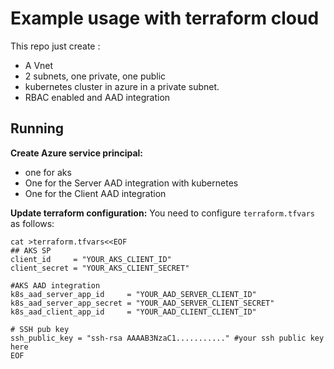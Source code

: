 # Example usage with terraform cloud

This repo just create :
- A Vnet
- 2 subnets, one private, one public
- kubernetes cluster in azure in a private subnet.
- RBAC enabled and AAD integration

## Running
**Create Azure service principal:**
- one for aks
- One for the Server AAD integration with kubernetes
- One for the Client AAD integration

**Update terraform configuration:**
You need to configure `terraform.tfvars` as follows:
```shell
cat >terraform.tfvars<<EOF
## AKS SP
client_id     = "YOUR_AKS_CLIENT_ID"
client_secret = "YOUR_AKS_CLIENT_SECRET"

#AKS AAD integration
k8s_aad_server_app_id     = "YOUR_AAD_SERVER_CLIENT_ID"
k8s_aad_server_app_secret = "YOUR_AAD_SERVER_CLIENT_SECRET"
k8s_aad_client_app_id     = "YOUR_AAD_CLIENT_CLIENT_ID"

# SSH pub key
ssh_public_key = "ssh-rsa AAAAB3NzaC1..........." #your ssh public key here
EOF
```